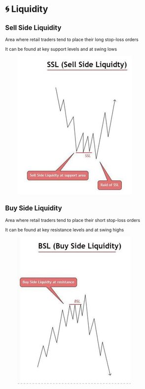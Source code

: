 # 🌀 Liquidity

## Sell Side Liquidity

Area where retail traders tend to place their long stop-loss orders

It can be found at key support levels and at swing lows

<figure><img src="../.gitbook/assets/image (5) (1) (1) (1).png" alt=""><figcaption></figcaption></figure>

## Buy Side Liquidity

Area where retail traders tend to place their short stop-loss orders

It can be found at key resistance levels and at swing highs

<figure><img src="../.gitbook/assets/image (2) (2).png" alt=""><figcaption></figcaption></figure>

